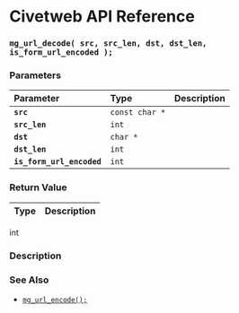 # Civetweb API Reference

### `mg_url_decode( src, src_len, dst, dst_len, is_form_url_encoded );`

### Parameters

| Parameter | Type | Description |
| :--- | :--- | :--- |
|**`src`**|`const char *`||
|**`src_len`**|`int`||
|**`dst`**|`char *`||
|**`dst_len`**|`int`||
|**`is_form_url_encoded`**|`int`||

### Return Value

| Type | Description |
| :--- | :--- |
int

### Description

### See Also

* [`mg_url_encode();`](mg_url_encode.md)
